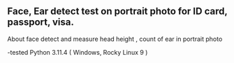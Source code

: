 ## Face, Ear detect test on portrait photo for ID card, passport, visa.

About
face detect and measure head height , count of ear in portrait photo

-tested Python 3.11.4 ( Windows, Rocky Linux 9 )
